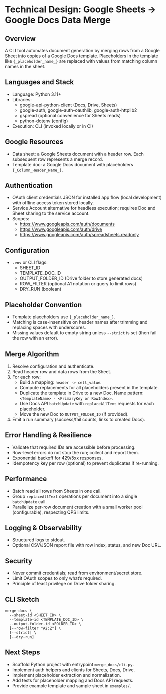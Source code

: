 # Technical Design: Google Sheets → Google Docs Data Merge

## Overview
A CLI tool automates document generation by merging rows from a Google Sheet into copies of a Google Docs template. Placeholders in the template like `{_placeholder_name_}` are replaced with values from matching column names in the sheet.

## Languages and Stack
- Language: Python 3.11+
- Libraries:
  - google-api-python-client (Docs, Drive, Sheets)
  - google-auth, google-auth-oauthlib, google-auth-httplib2
  - gspread (optional convenience for Sheets reads)
  - python-dotenv (config)
- Execution: CLI (invoked locally or in CI)

## Google Resources
- Data sheet: a Google Sheets document with a header row. Each subsequent row represents a merge record.
- Template doc: a Google Docs document with placeholders `{_Column_Header_Name_}`.

## Authentication
- OAuth client credentials JSON for installed app flow (local development) with offline access token stored locally.
- Service Account alternative for headless execution; requires Doc and Sheet sharing to the service account.
- Scopes:
  - https://www.googleapis.com/auth/documents
  - https://www.googleapis.com/auth/drive
  - https://www.googleapis.com/auth/spreadsheets.readonly

## Configuration
- `.env` or CLI flags:
  - SHEET_ID
  - TEMPLATE_DOC_ID
  - OUTPUT_FOLDER_ID (Drive folder to store generated docs)
  - ROW_FILTER (optional A1 notation or query to limit rows)
  - DRY_RUN (boolean)

## Placeholder Convention
- Template placeholders use `{_placeholder_name_}`.
- Matching is case-insensitive on header names after trimming and replacing spaces with underscores.
- Missing values default to empty string unless `--strict` is set (then fail the row with an error).

## Merge Algorithm
1. Resolve configuration and authenticate.
2. Read header row and data rows from the Sheet.
3. For each row:
   - Build a mapping: `header -> cell_value`.
   - Compute replacements for all placeholders present in the template.
   - Duplicate the template in Drive to a new Doc. Name pattern: `<TemplateName> - <PrimaryKey or RowIndex>`.
   - Use Docs API `batchUpdate` with `replaceAllText` requests for each placeholder.
   - Move the new Doc to `OUTPUT_FOLDER_ID` (if provided).
4. Emit a run summary (success/fail counts, links to created Docs).

## Error Handling & Resilience
- Validate that required IDs are accessible before processing.
- Row-level errors do not stop the run; collect and report them.
- Exponential backoff for 429/5xx responses.
- Idempotency key per row (optional) to prevent duplicates if re-running.

## Performance
- Batch read all rows from Sheets in one call.
- Group `replaceAllText` operations per document into a single `batchUpdate` call.
- Parallelize per-row document creation with a small worker pool (configurable), respecting QPS limits.

## Logging & Observability
- Structured logs to stdout.
- Optional CSV/JSON report file with row index, status, and new Doc URL.

## Security
- Never commit credentials; read from environment/secret store.
- Limit OAuth scopes to only what’s required.
- Principle of least privilege on Drive folder sharing.

## CLI Sketch
```
merge-docs \
  --sheet-id <SHEET_ID> \
  --template-id <TEMPLATE_DOC_ID> \
  --output-folder-id <FOLDER_ID> \
  [--row-filter "A2:Z"] \
  [--strict] \
  [--dry-run]
```

## Next Steps
- Scaffold Python project with entrypoint `merge_docs/cli.py`.
- Implement auth helpers and clients for Sheets, Docs, Drive.
- Implement placeholder extraction and normalization.
- Add tests for placeholder mapping and Docs API requests.
- Provide example template and sample sheet in `examples/`.
